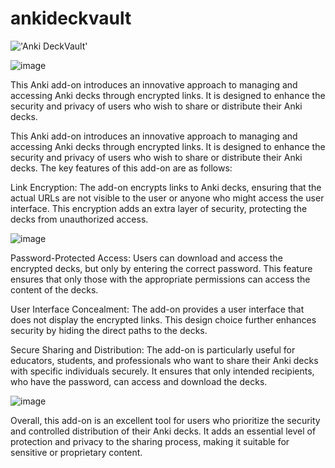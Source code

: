 # ankideckvault

!['Anki DeckVault'](https://github.com/ProjektAnkiBVMD/ankideckvault/assets/77027147/5d28b549-45e1-4027-9217-11c190dca2d5)

![image](https://github.com/ProjektAnkiBVMD/ankideckvault/assets/77027147/5f55b391-ca7a-41e5-87d3-e0a34fef7b4c)

This Anki add-on introduces an innovative approach to managing and accessing Anki decks through encrypted links. It is designed to enhance the security and privacy of users who wish to share or distribute their Anki decks. 

This Anki add-on introduces an innovative approach to managing and accessing Anki decks through encrypted links. It is designed to enhance the security and privacy of users who wish to share or distribute their Anki decks. The key features of this add-on are as follows:

Link Encryption: The add-on encrypts links to Anki decks, ensuring that the actual URLs are not visible to the user or anyone who might access the user interface. This encryption adds an extra layer of security, protecting the decks from unauthorized access.

![image](https://github.com/ProjektAnkiBVMD/ankideckvault/assets/77027147/eba2a566-a489-42af-8022-7c8914253c6e)


Password-Protected Access: Users can download and access the encrypted decks, but only by entering the correct password. This feature ensures that only those with the appropriate permissions can access the content of the decks.

User Interface Concealment: The add-on provides a user interface that does not display the encrypted links. This design choice further enhances security by hiding the direct paths to the decks.

Secure Sharing and Distribution: The add-on is particularly useful for educators, students, and professionals who want to share their Anki decks with specific individuals securely. It ensures that only intended recipients, who have the password, can access and download the decks.

![image](https://github.com/ProjektAnkiBVMD/ankideckvault/assets/77027147/98eb07a7-c471-4a6b-bd6c-e6078fcabf20)


Overall, this add-on is an excellent tool for users who prioritize the security and controlled distribution of their Anki decks. It adds an essential level of protection and privacy to the sharing process, making it suitable for sensitive or proprietary content.
